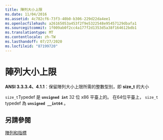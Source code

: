 ```yaml
---
title: 陣列大小上限
ms.date: 11/04/2016
ms.assetid: 4c782cf6-73f3-40b0-b306-229d22da4ee1
ms.openlocfilehash: a26165053a453f2f9e5322548e95457129dbafa1
ms.sourcegitcommit: 1f009ab0f2cc4a177f2d1353d5a38f164612bdb1
ms.translationtype: MT
ms.contentlocale: zh-TW
ms.lasthandoff: 07/27/2020
ms.locfileid: "87199720"
---
```

# <a name="largest-array-size"></a>陣列大小上限

**ANSI 3.3.3.4、4.1.1**：保留陣列大小上限所需的整數型別，即 **size_t** 的大小

`size_t`Typedef 是 **`unsigned int`** 32 位 x86 平臺上的。 在64位平臺上， `size_t` typedef 為 **`unsigned __int64`** 。

## <a name="see-also"></a>另請參閱

[陣列和指標](../c-language/arrays-and-pointers.md)
